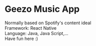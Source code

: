 # Geezo Music App 
Normally based on Spotify's content ideal <br>
Framework: React Native <br>
Language: Java, Java Script,... <br>
Have fun here :) 
